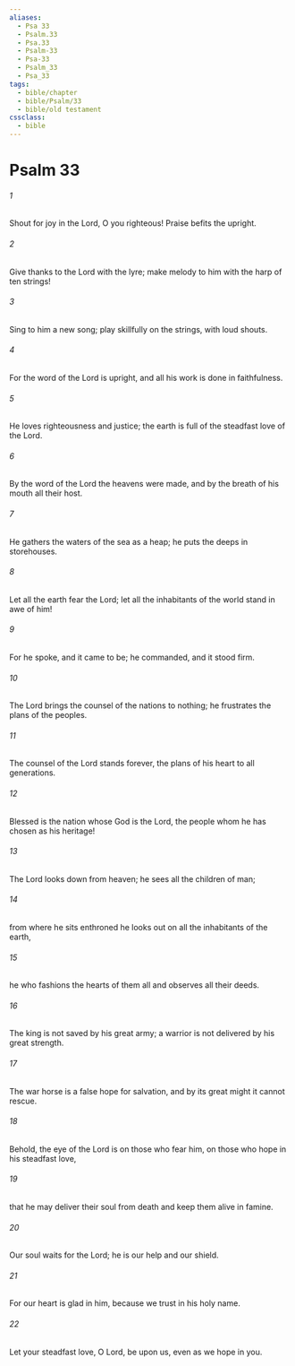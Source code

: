 ```yaml
---
aliases:
  - Psa 33
  - Psalm.33
  - Psa.33
  - Psalm-33
  - Psa-33
  - Psalm_33
  - Psa_33
tags:
  - bible/chapter
  - bible/Psalm/33
  - bible/old testament
cssclass:
  - bible
---
```


# Psalm 33

###### 1
Shout for joy in the Lord, O you righteous! Praise befits the upright.
###### 2
Give thanks to the Lord with the lyre; make melody to him with the harp of ten strings!
###### 3
Sing to him a new song; play skillfully on the strings, with loud shouts.
###### 4
For the word of the Lord is upright, and all his work is done in faithfulness.
###### 5
He loves righteousness and justice; the earth is full of the steadfast love of the Lord.
###### 6
By the word of the Lord the heavens were made, and by the breath of his mouth all their host.
###### 7
He gathers the waters of the sea as a heap; he puts the deeps in storehouses.
###### 8
Let all the earth fear the Lord; let all the inhabitants of the world stand in awe of him!
###### 9
For he spoke, and it came to be; he commanded, and it stood firm.
###### 10
The Lord brings the counsel of the nations to nothing; he frustrates the plans of the peoples.
###### 11
The counsel of the Lord stands forever, the plans of his heart to all generations.
###### 12
Blessed is the nation whose God is the Lord, the people whom he has chosen as his heritage!
###### 13
The Lord looks down from heaven; he sees all the children of man;
###### 14
from where he sits enthroned he looks out on all the inhabitants of the earth,
###### 15
he who fashions the hearts of them all and observes all their deeds.
###### 16
The king is not saved by his great army; a warrior is not delivered by his great strength.
###### 17
The war horse is a false hope for salvation, and by its great might it cannot rescue.
###### 18
Behold, the eye of the Lord is on those who fear him, on those who hope in his steadfast love,
###### 19
that he may deliver their soul from death and keep them alive in famine.
###### 20
Our soul waits for the Lord; he is our help and our shield.
###### 21
For our heart is glad in him, because we trust in his holy name.
###### 22
Let your steadfast love, O Lord, be upon us, even as we hope in you.


